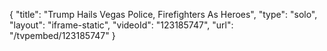 {
    "title": "Trump Hails Vegas Police, Firefighters As Heroes",
    "type": "solo",
    "layout": "iframe-static",
    "videoId": "123185747",
    "url": "\/tvpembed\/123185747"
}